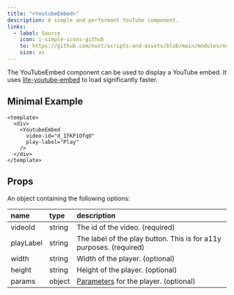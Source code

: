 ```yaml
---
title: "<YoutubeEmbed>"
description: A simple and performant YouTube component.
links:
  - label: Source
    icon: i-simple-icons-github
    to: https://github.com/nuxt/scripts-and-assets/blob/main/modules/nuxt-third-party-capital/src/runtime/components/YoutubeEmbed.ts
    size: xs
---
```


The YouTubeEmbed component can be used to display a YouTube embed.
It uses [lite-youtube-embed](https://github.com/paulirish/lite-youtube-embed) to load significantly faster.

## Minimal Example

```vue
<template>
  <div>
    <YoutubeEmbed
      video-id="d_IFKP1Ofq0"
      play-label="Play"
    />
  </div>
</template>
```

## Props

An object containing the following options:

| name | type | description                       |
|:-----|:-------|:--------------------------------|
| videoId | string | The id of the video. (required)|
| playLabel | string | The label of the play button. This is for a11y purposes. (required)|
| width | string | Width of the player. (optional)|
| height | string | Height of the player. (optional)|
| params | object | [Parameters](https://developers.google.com/youtube/player_parameters#Parameters) for the player. (optional)|
